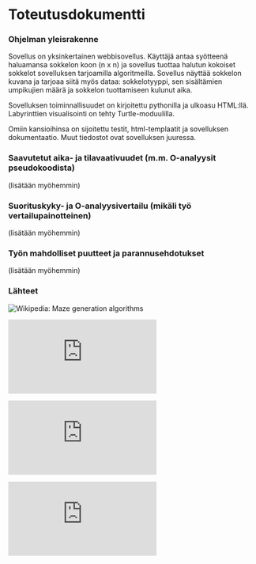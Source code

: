 # Toteutusdokumentti

### Ohjelman yleisrakenne

Sovellus on yksinkertainen webbisovellus. Käyttäjä antaa syötteenä haluamansa sokkelon koon (n x n) ja sovellus tuottaa halutun kokoiset sokkelot sovelluksen tarjoamilla algoritmeilla. Sovellus näyttää sokkelon kuvana ja tarjoaa siitä myös dataa: sokkelotyyppi, sen sisältämien umpikujien määrä ja sokkelon tuottamiseen kulunut aika. 

Sovelluksen toiminnallisuudet on kirjoitettu pythonilla ja ulkoasu HTML:llä. Labyrinttien visualisointi on tehty Turtle-moduulilla.

Omiin kansioihinsa on sijoitettu testit, html-templaatit ja sovelluksen dokumentaatio. Muut tiedostot ovat sovelluksen juuressa.


### Saavutetut aika- ja tilavaativuudet (m.m. O-analyysit pseudokoodista)

(lisätään myöhemmin)


### Suorituskyky- ja O-analyysivertailu (mikäli työ vertailupainotteinen)

(lisätään myöhemmin)


### Työn mahdolliset puutteet ja parannusehdotukset

(lisätään myöhemmin)


### Lähteet

![Wikipedia: Maze generation algorithms](https://en.wikipedia.org/wiki/Maze_generation_algorithm)

![John Stilley: Maze-generating algorithms](https://github.com/john-science/mazelib/blob/main/docs/MAZE_GEN_ALGOS.md)

![Survey Paper on Maze Generation Algorithms for Puzzle Solving Games](https://anoopmusale.github.io/resume/paper.pdf)

![Analysis of Maze Generating Algorithms](http://ipsitransactions.org/journals/papers/tir/2019jan/p5.pdf)
